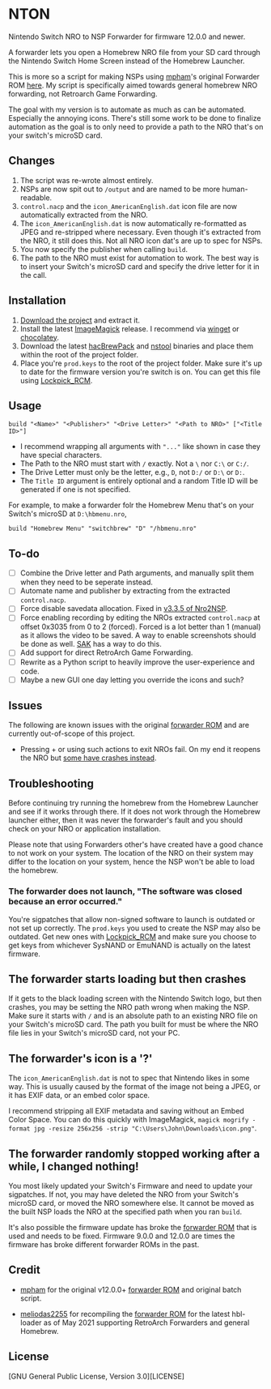 # NTON

Nintendo Switch NRO to NSP Forwarder for firmware 12.0.0 and newer.

A forwarder lets you open a Homebrew NRO file from your SD card through the Nintendo Switch Home Screen instead
of the Homebrew Launcher.

This is more so a script for making NSPs using [mpham]'s original Forwarder ROM [here][ROM].
My script is specifically aimed towards general homebrew NRO forwarding, not Retroarch Game Forwarding.

The goal with my version is to automate as much as can be automated. Especially the annoying icons.
There's still some work to be done to finalize automation as the goal is to only need to provide a
path to the NRO that's on your switch's microSD card.

## Changes

1. The script was re-wrote almost entirely.
2. NSPs are now spit out to `/output` and are named to be more human-readable.
3. `control.nacp` and the `icon_AmericanEnglish.dat` icon file are now automatically extracted from the NRO.
4. The `icon_AmericanEnglish.dat` is now automatically re-formatted as JPEG and re-stripped where necessary.
   Even though it's extracted from the NRO, it still does this. Not all NRO icon dat's are up to spec for NSPs.
5. You now specify the publisher when calling `build`.
6. The path to the NRO must exist for automation to work. The best way is to insert your Switch's microSD card
   and specify the drive letter for it in the call.

## Installation

1. [Download the project](https://github.com/rlaphoenix/nton/releases) and extract it.
2. Install the latest [ImageMagick] release. I recommend via [winget] or [chocolatey].
3. Download the latest [hacBrewPack] and [nstool] binaries and place them within the root of the project folder.
4. Place you're `prod.keys` to the root of the project folder. Make sure it's up to date for the firmware version
   you're switch is on. You can get this file using [Lockpick_RCM].

  [ImageMagick]: <https://imagemagick.org/script/download.php>
  [winget]: <https://winget.run>
  [chocolatey]: <https://chocolatey.org>
  [hacBrewPack]: <https://github.com/The-4n/hacBrewPack>
  [nstool]: <https://github.com/jakcron/nstool>
  [Lockpick_RCM]: <https://github.com/shchmue/Lockpick_RCM>

## Usage

`build "<Name>" "<Publisher>" "<Drive Letter>" "<Path to NRO>" ["<Title ID>"]`

- I recommend wrapping all arguments with `"..."` like shown in case they have special characters.
- The Path to the NRO must start with `/` exactly. Not a `\` nor `C:\` or `C:/`.
- The Drive Letter must only be the letter, e.g., `D`, not `D:/` or `D:\` or `D:`.
- The `Title ID` argument is entirely optional and a random Title ID will be generated if one is not specified.

For example, to make a forwarder folr the Homebrew Menu that's on your Switch's microSD at `D:\hbmenu.nro`,

`build "Homebrew Menu" "switchbrew" "D" "/hbmenu.nro"`

## To-do

- [ ] Combine the Drive letter and Path arguments, and manually split them when they need to be seperate instead.
- [ ] Automate name and publisher by extracting from the extracted `control.nacp`.
- [ ] Force disable savedata allocation. Fixed in [v3.3.5 of Nro2NSP](https://github.com/Root-MtX/Nro2Nsp/releases/tag/3.3.5).
- [ ] Force enabling recording by editing the NROs extracted `control.nacp` at offset 0x3035 from 0 to 2 (forced).
    Forced is a lot better than 1 (manual) as it allows the video to be saved. A way to enable screenshots should be done as well.
    [SAK](https://github.com/dezem/SAK) has a way to do this.
- [ ] Add support for direct RetroArch Game Forwarding.
- [ ] Rewrite as a Python script to heavily improve the user-experience and code.
- [ ] Maybe a new GUI one day letting you override the icons and such?

## Issues

The following are known issues with the original [forwarder ROM][ROM] and are currently out-of-scope of this project.

- Pressing + or using such actions to exit NROs fail. On my end it reopens the NRO but [some have crashes instead][crashes].

  [crashes]: <https://gbatemp.net/threads/nsp-forwarder-tool-for-12.587936/post-9465159>

## Troubleshooting

Before continuing try running the homebrew from the Homebrew Launcher and see if it works through there.
If it does not work through the Homebrew launcher either, then it was never the forwarder's fault and you should
check on your NRO or application installation.

Please note that using Forwarders other's have created have a good chance to not work on your system.
The location of the NRO on their system may differ to the location on your system, hence the NSP won't be able
to load the homebrew.

### The forwarder does not launch, "The software was closed because an error occurred."

You're sigpatches that allow non-signed software to launch is outdated or not set up correctly.
The `prod.keys` you used to create the NSP may also be outdated. Get new ones with [Lockpick_RCM] and
make sure you choose to get keys from whichever SysNAND or EmuNAND is actually on the latest firmware.

## The forwarder starts loading but then crashes

If it gets to the black loading screen with the Nintendo Switch logo, but then crashes, you may be setting
the NRO path wrong when making the NSP. Make sure it starts with `/` and is an absolute path to an existing
NRO file on your Switch's microSD card. The path you built for must be where the NRO file lies in your Switch's
microSD card, not your PC.

## The forwarder's icon is a '?'

The `icon_AmericanEnglish.dat` is not to spec that Nintendo likes in some way. This is usually caused by the format of the
image not being a JPEG, or it has EXIF data, or an embed color space.

I recommend stripping all EXIF metadata and saving without an Embed Color Space. You can do this quickly with ImageMagick,
`magick mogrify -format jpg -resize 256x256 -strip "C:\Users\John\Downloads\icon.png"`.

## The forwarder randomly stopped working after a while, I changed nothing!

You most likely updated your Switch's Firmware and need to update your sigpatches. If not, you may have deleted the NRO from
your Switch's microSD card, or moved the NRO somewhere else. It cannot be moved as the built NSP loads the NRO at the specified
path when you ran `build`.

It's also possible the firmware update has broke the [forwarder ROM][ROM] that is used and needs to be fixed.
Firmware 9.0.0 and 12.0.0 are times the firmware has broke different forwarder ROMs in the past.

## Credit

- [mpham] for the original v12.0.0+ [forwarder ROM][ROM] and original batch script.
- [meliodas2255] for recompiling the [forwarder ROM][ROM] for the latest hbl-loader as of May 2021 supporting RetroArch Forwarders and general Homebrew.

  [mpham]: <https://gbatemp.net/members/mpham.537130>
  [meliodas2255]: <https://gbatemp.net/members/meliodas2255.410353>
  [ROM]: <https://gitlab.com/martinpham/NSP-Forwarder>

## License

[GNU General Public License, Version 3.0][LICENSE]
